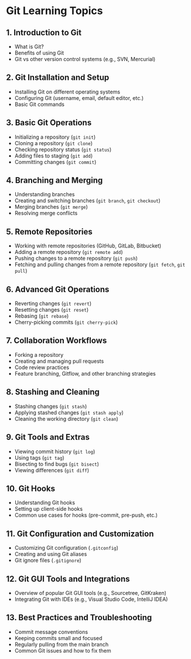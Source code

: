 # Git Learning Topics

## 1. Introduction to Git
- What is Git?
- Benefits of using Git
- Git vs other version control systems (e.g., SVN, Mercurial)

## 2. Git Installation and Setup
- Installing Git on different operating systems
- Configuring Git (username, email, default editor, etc.)
- Basic Git commands

## 3. Basic Git Operations
- Initializing a repository (`git init`)
- Cloning a repository (`git clone`)
- Checking repository status (`git status`)
- Adding files to staging (`git add`)
- Committing changes (`git commit`)

## 4. Branching and Merging
- Understanding branches
- Creating and switching branches (`git branch`, `git checkout`)
- Merging branches (`git merge`)
- Resolving merge conflicts

## 5. Remote Repositories
- Working with remote repositories (GitHub, GitLab, Bitbucket)
- Adding a remote repository (`git remote add`)
- Pushing changes to a remote repository (`git push`)
- Fetching and pulling changes from a remote repository (`git fetch`, `git pull`)

## 6. Advanced Git Operations
- Reverting changes (`git revert`)
- Resetting changes (`git reset`)
- Rebasing (`git rebase`)
- Cherry-picking commits (`git cherry-pick`)

## 7. Collaboration Workflows
- Forking a repository
- Creating and managing pull requests
- Code review practices
- Feature branching, Gitflow, and other branching strategies

## 8. Stashing and Cleaning
- Stashing changes (`git stash`)
- Applying stashed changes (`git stash apply`)
- Cleaning the working directory (`git clean`)

## 9. Git Tools and Extras
- Viewing commit history (`git log`)
- Using tags (`git tag`)
- Bisecting to find bugs (`git bisect`)
- Viewing differences (`git diff`)

## 10. Git Hooks
- Understanding Git hooks
- Setting up client-side hooks
- Common use cases for hooks (pre-commit, pre-push, etc.)

## 11. Git Configuration and Customization
- Customizing Git configuration (`.gitconfig`)
- Creating and using Git aliases
- Git ignore files (`.gitignore`)

## 12. Git GUI Tools and Integrations
- Overview of popular Git GUI tools (e.g., Sourcetree, GitKraken)
- Integrating Git with IDEs (e.g., Visual Studio Code, IntelliJ IDEA)

## 13. Best Practices and Troubleshooting
- Commit message conventions
- Keeping commits small and focused
- Regularly pulling from the main branch
- Common Git issues and how to fix them
